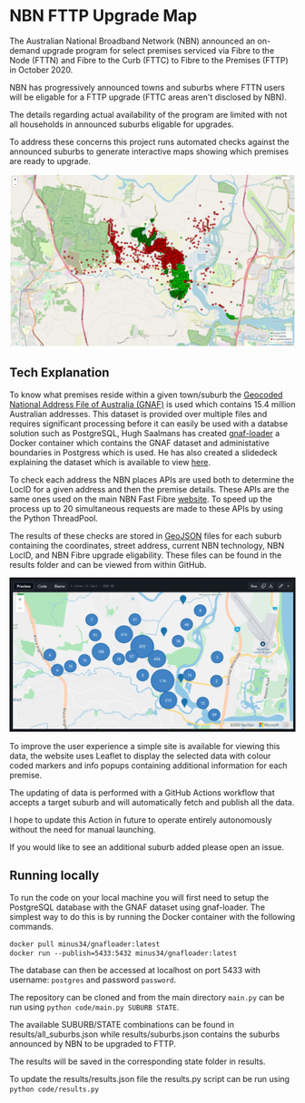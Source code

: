 # NBN FTTP Upgrade Map

The Australian National Broadband Network (NBN) announced an on-demand upgrade program for select premises serviced via Fibre to the Node (FTTN) and Fibre to the Curb (FTTC) to Fibre to the Premises (FTTP) in October 2020.

NBN has progressively announced towns and suburbs where FTTN users will be eligable for a FTTP upgrade (FTTC areas aren't disclosed by NBN).

The details regarding actual availability of the program are limited with not all households in announced suburbs eligable for upgrades.

To address these concerns this project runs automated checks against the announced suburbs to generate interactive maps showing which premises are ready to upgrade.

![Website Screenshot](resources/screenshot-1.png)

## Tech Explanation

To know what premises reside within a given town/suburb the [Geocoded National Address File of Australia (GNAF)](https://data.gov.au/dataset/ds-dga-19432f89-dc3a-4ef3-b943-5326ef1dbecc/details) is used which contains 15.4 million Australian addresses. This dataset is provided over multiple files and requires significant processing before it can easily be used with a databse solution such as PostgreSQL, Hugh Saalmans has created [gnaf-loader](https://github.com/minus34/gnaf-loader) a Docker container which contains the GNAF dataset and administative boundaries in Postgress which is used. He has also created a slidedeck explaining the dataset which is available to view [here](https://minus34.com/opendata/georabble-intro-to-gnaf.pdf).

To check each address the NBN places APIs are used both to determine the LocID for a given address and then the premise details. These APIs are the same ones used on the main NBN Fast Fibre [website](https://www.nbnco.com.au/residential/upgrades/more-fibre). To speed up the process up to 20 simultaneous requests are made to these APIs by using the Python ThreadPool.

The results of these checks are stored in [GeoJSON](https://geojson.org/) files for each suburb containing the coordinates, street address, current NBN technology, NBN LocID, and NBN Fibre upgrade eligability. These files can be found in the results folder and can be viewed from within GitHub.

![GitHub Screenshot](resources/screenshot-2.png)

To improve the user experience a simple site is available for viewing this data, the website uses Leaflet to display the selected data with colour coded markers and info popups containing additional information for each premise.

The updating of data is performed with a GitHub Actions workflow that accepts a target suburb and will automatically fetch and publish all the data.

I hope to update this Action in future to operate entirely autonomously without the need for manual launching.

If you would like to see an additional suburb added please open an issue.

## Running locally

To run the code on your local machine you will first need to setup the PostgreSQL database with the GNAF dataset using gnaf-loader. The simplest way to do this is by running the Docker container with the following commands.

```
docker pull minus34/gnafloader:latest
docker run --publish=5433:5432 minus34/gnafloader:latest
```

The database can then be accessed at localhost on port 5433 with username: `postgres` and password `password`.

The repository can be cloned and from the main directory `main.py` can be run using `python code/main.py SUBURB STATE`.

The available SUBURB/STATE combinations can be found in results/all_suburbs.json while results/suburbs.json contains the suburbs announced by NBN to be upgraded to FTTP.

The results will be saved in the corresponding state folder in results.

To update the results/results.json file the results.py script can be run using `python code/results.py`